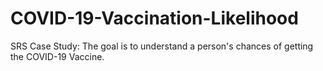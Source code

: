 # COVID-19-Vaccination-Likelihood
SRS Case Study: The goal is to understand a person's chances of getting the COVID-19 Vaccine. 

